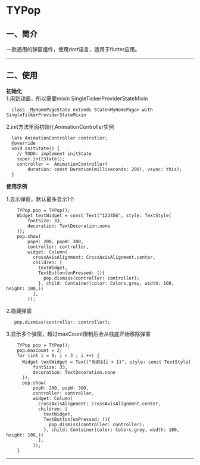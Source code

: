 # TYPop
  
## 一、简介  
  
一款通用的弹窗组件，使用dart语言，适用于flutter应用。
***

## 二、使用  
**初始化**  
1.用到动画，所以需要mixin SingleTickerProviderStateMixin
```
  class _MyHomePageState extends State<MyHomePage> with SingleTickerProviderStateMixin
```
2.init方法里面初始化AnimationController实例
```
  late AnimationController controller;
  @override
  void initState() {
    // TODO: implement initState
    super.initState();
    controller =  AnimationController(
        duration: const Duration(milliseconds: 200), vsync: this);
  }
```
**使用示例**  
  
1.显示弹窗，默认最多显示1个  
```
    TYPop pop = TYPop();
    Widget textWidget = const Text("123456", style: TextStyle(
        fontSize: 33,
        decoration: TextDecoration.none
    ));
    pop.show(
        popH: 200, popW: 300,
        controller: controller,
        widget: Column(
          crossAxisAlignment: CrossAxisAlignment.center,
          children: [
            textWidget,
            TextButton(onPressed: (){
              pop.dismiss(controller: controller);
            }, child: Container(color: Colors.grey, width: 100, height: 100,))
          ],
        ));
```
2.隐藏弹窗  
```  
   pop.dismiss(controller: controller);
```
3.显示多个弹窗，超过maxCount限制后会从栈底开始移除弹窗  
```
    TYPop pop = TYPop();
    pop.maxCount = 2;
    for (int i = 0; i < 3 ; i ++) {
      Widget textWidget = Text("当前${i + 1}", style: const TextStyle(
          fontSize: 33,
          decoration: TextDecoration.none
      ));
      pop.show(
          popH: 200, popW: 300,
          controller: controller,
          widget: Column(
            crossAxisAlignment: CrossAxisAlignment.center,
            children: [
              textWidget,
              TextButton(onPressed: (){
                pop.dismiss(controller: controller);
              }, child: Container(color: Colors.grey, width: 100, height: 100,))
            ],
          ));
    }
```
***


